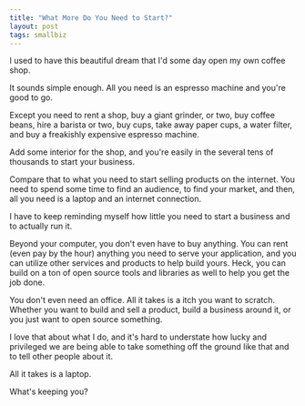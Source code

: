 ```yaml
---
title: "What More Do You Need to Start?"
layout: post
tags: smallbiz
---
```

I used to have this beautiful dream that I'd some day open my own coffee shop. 

It sounds simple enough. All you need is an espresso machine and you're good to
go.

Except you need to rent a shop, buy a giant grinder, or two, buy coffee beans,
hire a barista or two, buy cups, take away paper cups, a water filter, and buy a
freakishly expensive espresso machine.

Add some interior for the shop, and you're easily in the several tens of
thousands to start your business.

Compare that to what you need to start selling products on the internet. You
need to spend some time to find an audience, to find your market, and then, all
you need is a laptop and an internet connection.

I have to keep reminding myself how little you need to start a business and to
actually run it.

Beyond your computer, you don't even have to buy anything. You can rent (even
pay by the hour) anything you need to serve your application, and you can
utilize other services and products to help build yours. Heck, you can build on
a ton of open source tools and libraries as well to help you get the job done.

You don't even need an office. All it takes is a itch you want to scratch.
Whether you want to build and sell a product, build a business around it, or you
just want to open source something.

I love that about what I do, and it's hard to understate how lucky and
privileged we are being able to take something off the ground like that and to
tell other people about it.

All it takes is a laptop.

What's keeping you?
